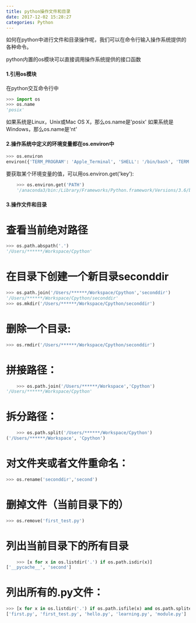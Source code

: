 ```yaml
---
title: python操作文件和目录
date: 2017-12-02 15:28:27
categories: Python
---
```



如何在python中进行文件和目录操作呢，我们可以在命令行输入操作系统提供的各种命令。

python内置的os模块可以直接调用操作系统提供的接口函数

#### 1.引用os模块

在python交互命令行中

```python
>>> import os 
>>> os.name
'posix'
```

如果系统是Linux，Unix或Mac OS X，那么os.name是'posix'
如果系统是Windows，那么os.name是'nt'

#### 2.操作系统中定义的环境变量都在os.environ中

```python
>>> os.environ
environ({'TERM_PROGRAM': 'Apple_Terminal', 'SHELL': '/bin/bash', 'TERM': 'xterm-256color', 'TMPDIR': '/var/folders/jg/dr9gc8rd7y7g0pzyv3xzzp500000gn/T/', 'Apple_PubSub_Socket_Render': '/private/tmp/com.apple.launchd.LI1PfpIvgk/Render', 'TERM_PROGRAM_VERSION': '38.8.1.1', 'OLDPWD': '/Users/*****/workspace', 'TERM_SESSION_ID': '475******6', 'USER': '*****', 'SSH_AUTH_SOCK': '/private/tmp/com.apple.launchd.h8tpeio0hp/Listeners', '__CF_USER_TEXT_ENCODING': '0x1F5:0x19:0x34', 'PATH': '/anaconda3/bin:/Library/Frameworks/Python.framework/Versions/3.6/bin:/anaconda3/bin:/Library/Frameworks/Python.framework/Versions/3.6/bin:/usr/local/bin:/usr/bin:/bin:/usr/sbin:/sbin:/Library/Java/JavaVirtualMachines/jdk1.8.0_151.jdk/Contents/Home/bin:/Library/Java/JavaVirtualMachines/jdk1.8.0_151.jdk/Contents/Home/jre/bin:/Library/Java/JavaVirtualMachines/jdk1.8.0_151.jdk/Contents/Home/bin:/Library/Java/JavaVirtualMachines/jdk1.8.0_151.jdk/Contents/Home/jre/bin', 'PWD': '/Users/*****/workspace/cpython', 'JAVA_HOME': '/Library/Java/JavaVirtualMachines/jdk1.8.0_151.jdk/Contents/Home', 'LANG': 'zh_CN.UTF-8', 'XPC_FLAGS': '0x0', 'XPC_SERVICE_NAME': '0', 'SHLVL': '1', 'HOME': '/Users/*****', 'LOGNAME': '*****', 'CLASSPATH': '.:/Library/Java/JavaVirtualMachines/jdk1.8.0_151.jdk/Contents/Home/lib:.:/Library/Java/JavaVirtualMachines/jdk1.8.0_151.jdk/Contents/Home', '_': '/anaconda3/bin/python3'})
```

要获取某个环境变量的值，可以用os.environ.get('key'):

``` python
	>>> os.environ.get('PATH')
	'/anaconda3/bin:/Library/Frameworks/Python.framework/Versions/3.6/bin:/anaconda3/bin:/Library/Frameworks/Python.framework/Versions/3.6/bin:/usr/local/bin:/usr/bin:/bin:/usr/sbin:/sbin:/Library/Java/JavaVirtualMachines/jdk1.8.0_151.jdk/Contents/Home/bin:/Library/Java/JavaVirtualMachines/jdk1.8.0_151.jdk/Contents/Home/jre/bin:/Library/Java/JavaVirtualMachines/jdk1.8.0_151.jdk/Contents/Home/bin:/Library/Java/JavaVirtualMachines/jdk1.8.0_151.jdk/Contents/Home/jre/bin'
```

#### 3.操作文件和目录

# 查看当前绝对路径

``` python
>>> os.path.abspath('.')
'/Users/******/Workspace/Cpython'
```

# 在目录下创建一个新目录seconddir

``` python
>>> os.path.join('/Users/******/Workspace/Cpython','seconddir')
'/Users/******/Workspace/Cpython/seconddir'
>>> os.mkdir('/Users/******/Workspace/Cpython/seconddir')
```

# 删除一个目录:

``` python
>>> os.rmdir('/Users/******/Workspace/Cpython/seconddir')
```

# 拼接路径：

``` python
	>>> os.path.join('/Users/******/Workspace','Cpython')
'/Users/******/Workspace/Cpython'
```
	
# 拆分路径：

``` python
	>>> os.path.split('/Users/******/Workspace/Cpython')
('/Users/******/Workspace', 'Cpython')
```

# 对文件夹或者文件重命名：

``` python
>>> os.rename('seconddir','second')
```

# 删掉文件（当前目录下的）

``` python
>>> os.remove('first_test.py')
```

# 列出当前目录下的所有目录

``` python
	>>> [x for x in os.listdir('.') if os.path.isdir(x)]
['__pycache__', 'second']
```

# 列出所有的.py文件：

``` python
>>> [x for x in os.listdir('.') if os.path.isfile(x) and os.path.splitext(x)[1] == '.py']
['first.py', 'first_test.py', 'hello.py', 'learning.py', 'module.py']
```






